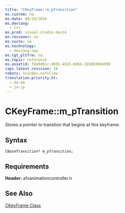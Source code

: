 ```yaml
---
title: "CKeyFrame::m_pTransition"
ms.custom: na
ms.date: 09/19/2016
ms.devlang: 
  - C++
ms.prod: visual-studio-dev14
ms.reviewer: na
ms.suite: na
ms.technology: 
  - devlang-cpp
ms.tgt_pltfrm: na
ms.topic: reference
ms.assetid: fde0d61c-0691-45e5-bdb4-191083894999
caps.latest.revision: 10
robots: noindex,nofollow
translation.priority.ht: 
  - de-de
  - ja-jp
---
```

# CKeyFrame::m_pTransition
Stores a pointer to transtion that begins at this keyframe.  
  
## Syntax  
  
```  
CBaseTransition* m_pTransition;  
```  
  
## Requirements  
 **Header:** afxanimationcontroller.h  
  
## See Also  
 [CKeyFrame Class](../vs140/CKeyFrame-Class.md)